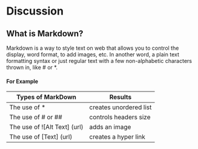 # Discussion 
## What is Markdown?

Markdown is a way to style text on web that allows you to control the display, word format, to add images, etc. In another word, a plain text formatting syntax or just regular text with a few non-alphabetic characters thrown in, like # or *.


#### For Example 

Types of MarkDown   |   Results
------------------- | ---------
The use of *   | creates unordered list   
The use of # or ## | controls headers size
The use of ![Alt Text] (url) | adds an image
The use of [Text] (url) | creates a hyper link 
